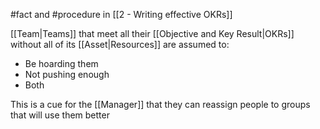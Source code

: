 #fact and #procedure in [[2 - Writing effective OKRs]]

[[Team|Teams]] that meet all their [[Objective and Key Result|OKRs]] without all of its [[Asset|Resources]] are assumed to:

- Be hoarding them
- Not pushing enough
- Both

This is a cue for the [[Manager]] that they can reassign people to groups that will use them better
